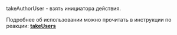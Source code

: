 
takeAuthorUser - взять инициатора действия.



Подробнее об использовании можно прочитать в инструкции по реакции: [**takeUsers**](/docs-test/_export/reactions/takeusers)



